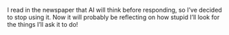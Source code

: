 I read in the newspaper that AI will think before responding, so I’ve decided to stop using it.
Now it will probably be reflecting on how stupid I’ll look for the things I’ll ask it to do!
